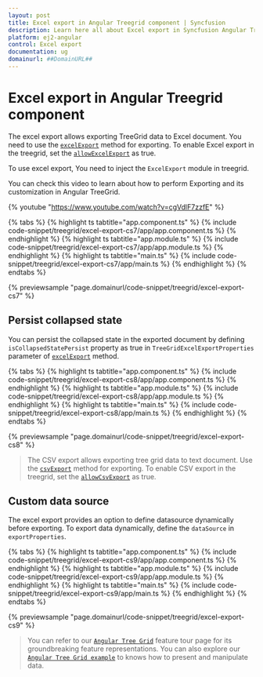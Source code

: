 ```yaml
---
layout: post
title: Excel export in Angular Treegrid component | Syncfusion
description: Learn here all about Excel export in Syncfusion Angular Treegrid component of Syncfusion Essential JS 2 and more.
platform: ej2-angular
control: Excel export 
documentation: ug
domainurl: ##DomainURL##
---
```


# Excel export in Angular Treegrid component

The excel export allows exporting TreeGrid data to Excel document. You need to use the [`excelExport`](https://ej2.syncfusion.com/angular/documentation/api/treegrid/#excelexport) method for exporting. To enable Excel export in the treegrid, set the [`allowExcelExport`](https://ej2.syncfusion.com/angular/documentation/api/treegrid/#allowexcelexport-boolean) as true.

To use excel export, You need to inject the `ExcelExport` module in treegrid.

You can check this video to learn about how to perform Exporting and its customization in Angular TreeGrid.

{% youtube "https://www.youtube.com/watch?v=cgVdlF7zzfE" %}

{% tabs %}
{% highlight ts tabtitle="app.component.ts" %}
{% include code-snippet/treegrid/excel-export-cs7/app/app.component.ts %}
{% endhighlight %}
{% highlight ts tabtitle="app.module.ts" %}
{% include code-snippet/treegrid/excel-export-cs7/app/app.module.ts %}
{% endhighlight %}
{% highlight ts tabtitle="main.ts" %}
{% include code-snippet/treegrid/excel-export-cs7/app/main.ts %}
{% endhighlight %}
{% endtabs %}
  
{% previewsample "page.domainurl/code-snippet/treegrid/excel-export-cs7" %}

## Persist collapsed state

You can persist the collapsed state in the exported document by defining `isCollapsedStatePersist` property as true in `TreeGridExcelExportProperties` parameter of [`excelExport`](https://ej2.syncfusion.com/angular/documentation/api/treegrid/#excelexport) method.

{% tabs %}
{% highlight ts tabtitle="app.component.ts" %}
{% include code-snippet/treegrid/excel-export-cs8/app/app.component.ts %}
{% endhighlight %}
{% highlight ts tabtitle="app.module.ts" %}
{% include code-snippet/treegrid/excel-export-cs8/app/app.module.ts %}
{% endhighlight %}
{% highlight ts tabtitle="main.ts" %}
{% include code-snippet/treegrid/excel-export-cs8/app/main.ts %}
{% endhighlight %}
{% endtabs %}
  
{% previewsample "page.domainurl/code-snippet/treegrid/excel-export-cs8" %}

> The CSV export allows exporting tree grid data to text document. Use the [`csvExport`](https://ej2.syncfusion.com/angular/documentation/api/treegrid/#excelexport) method for exporting. To enable CSV export in the treegrid, set the [`allowCsvExport`](https://ej2.syncfusion.com/angular/documentation/api/treegrid/#allowexcelexport-boolean) as true.

## Custom data source

The excel export provides an option to define datasource dynamically before exporting. To export data dynamically, define the `dataSource` in `exportProperties`.

{% tabs %}
{% highlight ts tabtitle="app.component.ts" %}
{% include code-snippet/treegrid/excel-export-cs9/app/app.component.ts %}
{% endhighlight %}
{% highlight ts tabtitle="app.module.ts" %}
{% include code-snippet/treegrid/excel-export-cs9/app/app.module.ts %}
{% endhighlight %}
{% highlight ts tabtitle="main.ts" %}
{% include code-snippet/treegrid/excel-export-cs9/app/main.ts %}
{% endhighlight %}
{% endtabs %}
  
{% previewsample "page.domainurl/code-snippet/treegrid/excel-export-cs9" %}

> You can refer to our [`Angular Tree Grid`](https://www.syncfusion.com/angular-ui-components/angular-tree-grid) feature tour page for its groundbreaking feature representations. You can also explore our [`Angular Tree Grid example`](https://ej2.syncfusion.com/angular/demos/#/material/treegrid/treegrid-overview) to knows how to present and manipulate data.
